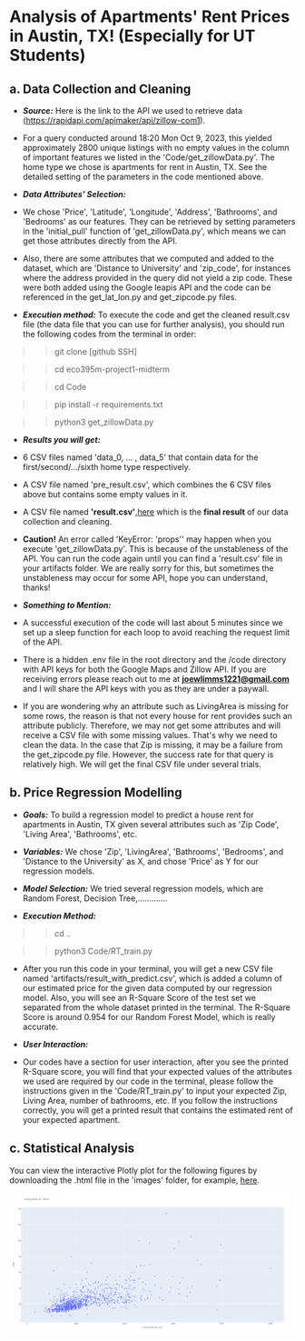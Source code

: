 # Analysis of Apartments' Rent Prices in Austin, TX! (Especially for UT Students)


## a. Data Collection and Cleaning
 
* ***Source:*** Here is the link to the API we used to retrieve data (https://rapidapi.com/apimaker/api/zillow-com1). 

* For a query conducted around 18:20 Mon Oct 9, 2023, this yielded approximately 2800 unique listings with no empty values in the column of important features we listed in the 'Code/get_zillowData.py'. The home type we chose is apartments for rent in Austin, TX. See the detailed setting of the parameters in the code mentioned above.

* ***Data Attributes' Selection:***
* We chose 'Price', 'Latitude', 'Longitude', 'Address', 'Bathrooms', and 'Bedrooms' as our features. They can be retrieved by setting parameters in the 'initial_pull' function of 'get_zillowData.py', which means we can get those attributes directly from the API.
* Also, there are some attributes that we computed and added to the dataset, which are 'Distance to University' and 'zip_code', for instances where the address provided in the query did not yield a zip code. These were both added using the Google leapis API and the code can be referenced in the get_lat_lon.py and get_zipcode.py files.


* ***Execution method:*** To execute the code and get the cleaned result.csv file (the data file that you can use for further analysis), you should run the following codes from the terminal in order: 

>> git clone [github SSH]

>> cd eco395m-project1-midterm

>> cd Code  

>> pip install -r requirements.txt

>> python3 get_zillowData.py

* ***Results you will get:***
* 6 CSV files named 'data_0, ... , data_5' that contain data for the first/second/.../sixth home type respectively.
* A CSV file named 'pre_result.csv', which combines the 6 CSV files above but contains some empty values in it.
* A CSV file named **'result.csv'**,[here](artifacts/result.csv) which is the **final result** of our data collection and cleaning.  

* **Caution!** An error called 'KeyError: 'props'' may happen when you execute 'get_zillowData.py'. This is because of the unstableness of the API. You can run the code again until you can find a 'result.csv' file in your artifacts folder. We are really sorry for this, but sometimes the unstableness may occur for some API, hope you can understand, thanks!
 
   
* ***Something to Mention:***
 
* A successful execution of the code will last about 5 minutes since we set up a sleep function for each loop to avoid reaching the request limit of the API. 


* There is a hidden .env file in the root directory and the /code directory with API keys for both the Google Maps and Zillow API. If you are receiving errors please reach out to me at **joewlimms1221@gmail.com** and I will share the API keys with you as they are under a paywall.


* If you are wondering why an attribute such as LivingArea is missing for some rows, the reason is that not every house for rent provides such an attribute publicly. Therefore, we may not get some attributes and will receive a CSV file with some missing values. That's why we need to clean the data. In the case that Zip is missing, it may be a failure from the get_zipcode.py file. However, the success rate for that query is relatively high. We will get the final CSV file under several trials.


## b. Price Regression Modelling

* ***Goals:*** To build a regression model to predict a house rent for apartments in Austin, TX given several attributes such as 'Zip Code', 'Living Area', 'Bathrooms', etc.

* ***Variables:*** We chose 'Zip', 'LivingArea', 'Bathrooms', 'Bedrooms', and 'Distance to the University' as X, and chose 'Price' as Y for our regression models.

* ***Model Selection:*** We tried several regression models, which are Random Forest, Decision Tree,.............
  
* ***Execution Method:***

>> cd ..

>> python3 Code/RT_train.py

* After you run this code in your terminal, you will get a new CSV file named 'artifacts/result_with_predict.csv', which is added a column of our estimated price for the given data computed by our regression model. Also, you will see an R-Square Score of the test set we separated from the whole dataset printed in the terminal. The R-Square Score is around 0.954 for our Random Forest Model, which is really accurate.

* ***User Interaction:***
* Our codes have a section for user interaction, after you see the printed R-Square score, you will find that your expected values of the attributes we used are required by our code in the terminal, please follow the instructions given in the 'Code/RT_train.py' to input your expected Zip, Living Area, number of bathrooms, etc. If you follow the instructions correctly, you will get a printed result that contains the estimated rent of your expected apartment.





## c. Statistical Analysis

You can view the interactive Plotly plot for the following figures by downloading the .html file in the 'images' folder, for example, [here](images/LA_P_scatter_plot.html).

  
![LA_P_scatter_plot](images/LA_P_scatter_plot.png)





